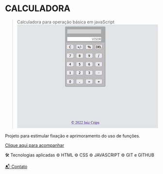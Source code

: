 # CALCULADORA

>Calculadora para operação básica em javaScript
![preview](auxiliares/preview.png)

Projeto para estimular fixação e aprimoramento do uso de funções.

[Clique aqui para acompanhar](https://luizcripa.github.io/calculadora/)

🛠 Tecnologias aplicadas
⚙ HTML
⚙ CSS
⚙ JAVASCRIPT
⚙ GIT e GITHUB

[📬 Contato](https://www.linkedin.com/in/luiz-fernando-cripa/)